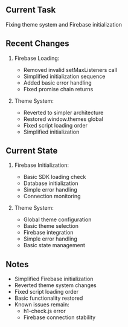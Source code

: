 ## Current Task
Fixing theme system and Firebase initialization

## Recent Changes
1. Firebase Loading:
   - Removed invalid setMaxListeners call
   - Simplified initialization sequence
   - Added basic error handling
   - Fixed promise chain returns

2. Theme System:
   - Reverted to simpler architecture
   - Restored window.themes global
   - Fixed script loading order
   - Simplified initialization
## Current State
1. Firebase Initialization:
   - Basic SDK loading check
   - Database initialization
   - Simple error handling
   - Connection monitoring

2. Theme System:
   - Global theme configuration
   - Basic theme selection
   - Firebase integration
   - Simple error handling
   - Basic state management
## Notes
- Simplified Firebase initialization
- Reverted theme system changes
- Fixed script loading order
- Basic functionality restored
- Known issues remain:
  * h1-check.js error
  * Firebase connection stability
